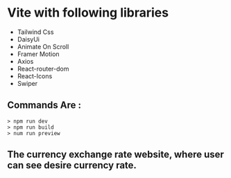 # Vite with following libraries

- Tailwind Css
- DaisyUi
- Animate On Scroll
- Framer Motion
- Axios
- React-router-dom
- React-Icons
- Swiper


## Commands Are :
```
> npm run dev
> npm run build
> num run preview
```

## The currency exchange rate website, where user can see desire currency rate.
